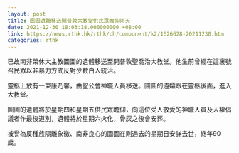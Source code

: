```yaml
---
layout: post
title: 圖圖遺體移送開普敦大教堂供民眾瞻仰兩天
date: 2021-12-30 18:03:18.000000000 +08:00
link: https://news.rthk.hk/rthk/ch/component/k2/1626628-20211230.htm
categories: rthk
---
```


已故南非榮休大主教圖圖的遺體移送至開普敦聖喬治大教堂。他生前曾經在這裏號召民眾以非暴力方式反對少數白人統治。

靈柩上放有一束康乃馨，由聖公會神職人員移送。圖圖的遺孀跟在靈柩後面，進入大教堂。

圖圖的遺體將於星期四和星期五供民眾瞻仰，向這位受人敬愛的神職人員及人權倡議者作最後道別，遺體將於星期六火化，骨灰之後會安葬。

被譽為反種族隔離象徵、南非良心的圖圖在剛過去的星期日安詳去世，終年90歲。

